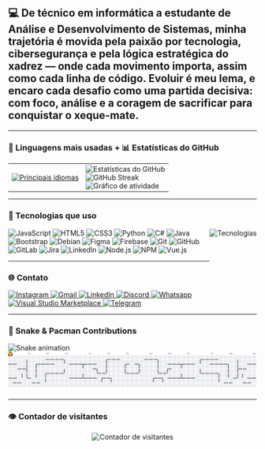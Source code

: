 <h2 align="left">
  💻 De técnico em informática a estudante de Análise e Desenvolvimento de Sistemas, minha trajetória é movida pela paixão por tecnologia, cibersegurança e pela lógica estratégica do xadrez — onde cada movimento importa, assim como cada linha de código.  
  Evoluir é meu lema, e encaro cada desafio como uma partida decisiva: com foco, análise e a coragem de sacrificar para conquistar o xeque-mate.
</h2>

---

### 🧠 Linguagens mais usadas + 📊 Estatísticas do GitHub

<table>
  <tr>
    <td>
      <a href="https://github.com/Samuel-Ziger" target="_blank" rel="noopener noreferrer">
        <img src="https://github-readme-stats.vercel.app/api/top-langs/?username=Samuel-Ziger&langs_count=10&title_color=0891b2&text_color=ffffff&icon_color=0891b2&bg_color=1c1917&hide_border=true&locale=en&custom_title=Principais%20Idiomas" alt="Principais idiomas" />
      </a>
    </td>
    <td>
      <img src="https://github-readme-stats.vercel.app/api?username=Samuel-Ziger&hide_title=false&hide_rank=false&show_icons=true&include_all_commits=true&count_private=true&theme=dracula&locale=en&hide_border=false" height="150" alt="Estatísticas do GitHub" /><br>
      <img src="https://streak-stats.demolab.com?user=Samuel-Ziger&locale=en&mode=daily&theme=dracula&hide_border=false&border_radius=5" height="150" alt="GitHub Streak" /><br>
      <img src="https://github-readme-activity-graph.vercel.app/graph?username=Samuel-Ziger&theme=redical&area=true" height="150" alt="Gráfico de atividade" />
    </td>
  </tr>
</table>

---

### 🚀 Tecnologias que uso

<img align="right" height="150" src="https://user-images.githubusercontent.com/74038190/225813708-98b745f2-7d22-48cf-9150-083f1b00d6c9.gif" alt="Tecnologias" />

<div align="left">
  <img src="https://cdn.jsdelivr.net/gh/devicons/devicon/icons/javascript/javascript-original.svg" height="30" alt="JavaScript" />
  <img src="https://cdn.jsdelivr.net/gh/devicons/devicon/icons/html5/html5-original.svg" height="30" alt="HTML5" />
  <img src="https://cdn.jsdelivr.net/gh/devicons/devicon/icons/css3/css3-original.svg" height="30" alt="CSS3" />
  <img src="https://cdn.jsdelivr.net/gh/devicons/devicon/icons/python/python-original.svg" height="30" alt="Python" />
  <img src="https://cdn.jsdelivr.net/gh/devicons/devicon/icons/csharp/csharp-original.svg" height="30" alt="C#" />
  <img src="https://cdn.jsdelivr.net/gh/devicons/devicon/icons/java/java-original.svg" height="30" alt="Java" />
  <img src="https://cdn.jsdelivr.net/gh/devicons/devicon/icons/bootstrap/bootstrap-original.svg" height="30" alt="Bootstrap" />
  <img src="https://cdn.jsdelivr.net/gh/devicons/devicon/icons/debian/debian-original.svg" height="30" alt="Debian" />
  <img src="https://cdn.jsdelivr.net/gh/devicons/devicon/icons/figma/figma-original.svg" height="30" alt="Figma" />
  <img src="https://cdn.jsdelivr.net/gh/devicons/devicon/icons/firebase/firebase-plain.svg" height="30" alt="Firebase" />
  <img src="https://cdn.jsdelivr.net/gh/devicons/devicon/icons/git/git-original.svg" height="30" alt="Git" />
  <img src="https://cdn.jsdelivr.net/gh/devicons/devicon/icons/github/github-original.svg" height="30" alt="GitHub" />
  <img src="https://cdn.jsdelivr.net/gh/devicons/devicon/icons/gitlab/gitlab-original.svg" height="30" alt="GitLab" />
  <img src="https://cdn.jsdelivr.net/gh/devicons/devicon/icons/jira/jira-original.svg" height="30" alt="Jira" />
  <img src="https://cdn.jsdelivr.net/gh/devicons/devicon/icons/linkedin/linkedin-original.svg" height="30" alt="LinkedIn" />
  <img src="https://cdn.jsdelivr.net/gh/devicons/devicon/icons/nodejs/nodejs-original.svg" height="30" alt="Node.js" />
  <img src="https://cdn.jsdelivr.net/gh/devicons/devicon/icons/npm/npm-original-wordmark.svg" height="30" alt="NPM" />
  <img src="https://cdn.jsdelivr.net/gh/devicons/devicon/icons/vuejs/vuejs-original.svg" height="30" alt="Vue.js" />
</div>

---

### 🌐 Contato

<div align="left">
  <a href="https://www.instagram.com/samuel_ziger/" target="_blank" rel="noopener noreferrer">
    <img src="https://img.shields.io/static/v1?message=Instagram&logo=instagram&color=E4405F&logoColor=white&style=for-the-badge" height="35" alt="Instagram" />
  </a>
  <a href="mailto:samuelziger01@gmail.com" target="_blank" rel="noopener noreferrer">
    <img src="https://img.shields.io/static/v1?message=Gmail&logo=gmail&color=D14836&logoColor=white&style=for-the-badge" height="35" alt="Gmail" />
  </a>
  <a href="https://www.linkedin.com/in/samuel-ziger-237524357/" target="_blank" rel="noopener noreferrer">
    <img src="https://img.shields.io/static/v1?message=LinkedIn&logo=linkedin&color=0077B5&logoColor=white&style=for-the-badge" height="35" alt="LinkedIn" />
  </a>
  <a href="https://discord.com/invite/alucard.xp" target="_blank" rel="noopener noreferrer">
    <img src="https://img.shields.io/static/v1?message=Discord&logo=discord&color=7289DA&logoColor=white&style=for-the-badge" height="35" alt="Discord" />
  </a>
  <a href="https://wa.me/61986536975" target="_blank" rel="noopener noreferrer">
    <img src="https://img.shields.io/static/v1?message=Whatsapp&logo=whatsapp&color=25D366&logoColor=white&style=for-the-badge" height="35" alt="Whatsapp" />
  </a>
  <a href="https://marketplace.visualstudio.com/" target="_blank" rel="noopener noreferrer">
    <img src="https://img.shields.io/static/v1?message=Visual%20Studio%20Marketplace&logo=visualstudio&color=e2165e&logoColor=white&style=for-the-badge" height="35" alt="Visual Studio Marketplace" />
  </a>
  <a href="https://t.me/Samuel_ziger" target="_blank" rel="noopener noreferrer">
    <img src="https://img.shields.io/static/v1?message=Telegram&logo=telegram&color=2CA5E0&logoColor=white&style=for-the-badge" height="35" alt="Telegram" />
  </a>
</div>

---

### 🐍 Snake & Pacman Contributions

<img src="https://raw.githubusercontent.com/Samuel-Ziger/Samuel-Ziger/output/snake.svg" alt="Snake animation" />

<picture>
  <source media="(prefers-color-scheme: dark)" srcset="https://raw.githubusercontent.com/Samuel-Ziger/Samuel-Ziger/output/pacman-contribution-graph-dark.svg" />
  <source media="(prefers-color-scheme: light)" srcset="https://raw.githubusercontent.com/Samuel-Ziger/Samuel-Ziger/output/pacman-contribution-graph.svg" />
  <img alt="Pacman contribution graph" src="https://raw.githubusercontent.com/Samuel-Ziger/Samuel-Ziger/output/pacman-contribution-graph.svg" />
</picture>

---

### 👁️ Contador de visitantes

<div align="center">
  <img src="https://profile-counter.glitch.me/Samuel-Ziger/count.svg" alt="Contador de visitantes" />
</div>
